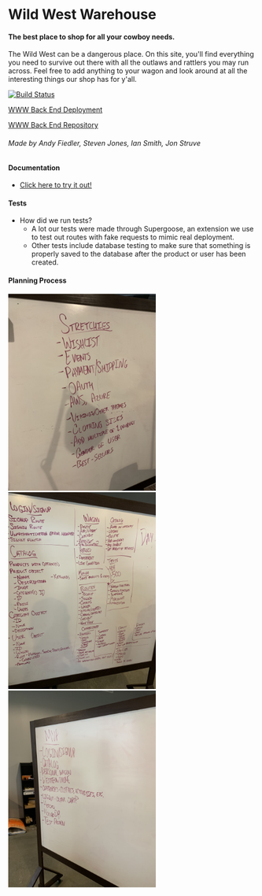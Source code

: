 # Wild West Warehouse

#### The best place to shop for all your cowboy needs.

The Wild West can be a dangerous place. On this site, you'll find everything you need to survive out there with all the outlaws and rattlers you may run across. Feel free to add anything to your wagon and look around at all the interesting things our shop has for y'all.

[![Build Status](https://travis-ci.com/WWWStore/WWW.svg?branch=master)](https://travis-ci.com/WWWStore/WWW)

[WWW Back End Deployment](https://wwwshop.herokuapp.com)

[WWW Back End Repository](https://github.com/WWWStore/WWW)

###### Made by Andy Fiedler, Steven Jones, Ian Smith, Jon Struve

#### Documentation
* [Click here to try it out!](https://wwwshop.herokuapp.com/api-docs)

#### Tests
* How did we run tests?
  * A lot our tests were made through Supergoose, an extension we use to test out routes with fake requests to mimic real deployment.
  * Other tests include database testing to make sure that something is properly saved to the database after the product or user has been created.

#### Planning Process
<img src="assets/images/whiteboard1.jpeg" width=300 height=auto>
<img src="assets/images/whiteboard2.jpeg" width=300 height=auto>
<img src="assets/images/whiteboard3.jpeg" width=300 height=auto>